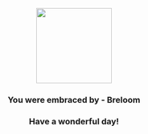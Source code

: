 <p align="center">
    <img src="https://raw.githubusercontent.com/PokeAPI/sprites/master/sprites/pokemon/286.png" width="150" height="150">
</p>
<h3 align="center">You were embraced by - <b>Breloom</b></h3>
<h3 align="center">Have a wonderful day!</h3>
